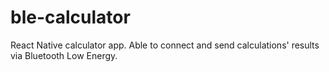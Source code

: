 # ble-calculator

React Native calculator app.
Able to connect and send calculations' results via Bluetooth Low Energy.
